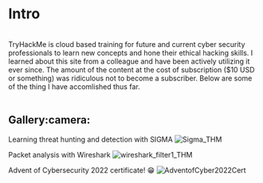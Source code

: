 <h1>Intro</h1>
</br>
TryHackMe is cloud based training for future and current cyber security professionals to learn new concepts and hone their ethical hacking skills. I learned about this site from a colleague and have been actively utilizing it ever since. The amount of the content at the cost of subscription ($10 USD or something) was ridiculous not to become a subscriber. Below are some of the thing I have accomlished thus far.</br></br>

<h2>Gallery:camera:</h2>

Learning threat hunting and detection with SIGMA
![Sigma_THM](https://user-images.githubusercontent.com/121698544/210393471-b323e647-5d69-4d94-8f6d-9d60c6145b2e.png)

Packet analysis with Wireshark
![wireshark_filter1_THM](https://user-images.githubusercontent.com/121698544/210394425-3492610d-7eb3-43c7-9539-7a8fbe7d292d.png)

Advent of Cybersecurity 2022 certificate! :grin:
![AdventofCyber2022Cert](https://user-images.githubusercontent.com/121698544/210395940-73e2b696-ab15-43f8-8820-0dd74d7db6e1.png)
